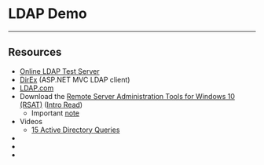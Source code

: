 # LDAP Demo

----

## Resources

- [Online LDAP Test Server](http://www.forumsys.com/tutorials/integration-how-to/ldap/online-ldap-test-server/)
- [DirEx](https://github.com/IDMWORKS/DirEx) (ASP.NET MVC LDAP client)
- [LDAP.com](https://www.ldap.com/)
- Download the [Remote Server Administration Tools for Windows 10 (RSAT)](https://www.microsoft.com/en-ca/download/details.aspx?id=45520) ([Intro Read](https://support.microsoft.com/en-us/help/2693643/remote-server-administration-tools-rsat-for-windows-operating-systems))
  - Important [note](http://www.grouppolicy.biz/2017/04/microsoft-will-not-be-releasing-remote-server-admin-tools-rsat-for-windows-10-redstone-2/)
- Videos
  - [15 Active Directory Queries](https://youtu.be/28F1aejN1H0)
- []()
- []()
- []()

